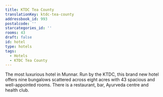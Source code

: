 ```yaml
---
title: KTDC Tea County
translationKey: ktdc-tea-county
addressbook_id: 993
postalcode: ''
starcategories_id: ''
rooms: 43
draft: false
id: hotel
type: hotels
tags:
  - Hotels
  - KTDC Tea County
---
```

The most luxurious hotel in Munnar. Run by the KTDC,  this brand new hotel offers nine bungalows scattered across eight acres with 43 spacious and well-appointed rooms. There is a restaurant, bar, Ayurveda centre and health club.